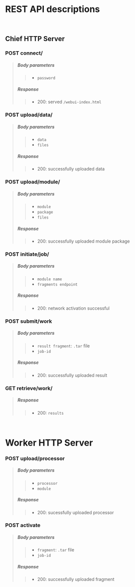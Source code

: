 # REST API descriptions
<br>

## Chief HTTP Server

### POST    connect/
> ##### Body parameters
> > - `password`
> ##### Response
> > - 200: served `/webui-index.html`

### POST    upload/data/
> ##### Body parameters
> > - `data`
> > - `files`
> ##### Response
> > - 200: successfully uploaded data

### POST    upload/module/
> ##### Body parameters
> > - `module` 
> > - `package`
> > - `files`
> ##### Response
> >- 200: successfully uploaded module package

### POST    initiate/job/
> ##### Body parameters
> > - `module name`
> > - `fragments endpoint`
> ##### Response
> >- 200: network activation successful
        
### POST    submit/work
> ##### Body parameters
> > - `result fragment`: `.tar` file
> > - `job-id`
> ##### Response
> >- 200: successfully uploaded result

### GET     retrieve/work/
> ##### Response
> > - 200: `results`

<br>

# Worker HTTP Server

### POST    upload/processor
> ##### Body parameters
> > - `processor`
> > - `module`
> ##### Response
> > - 200: sucessfully uploaded processor

### POST    activate
> ##### Body parameters
> > - `fragment`: `.tar` file
> > - `job-id`
> ##### Response
> > - 200: successfully uploaded fragment